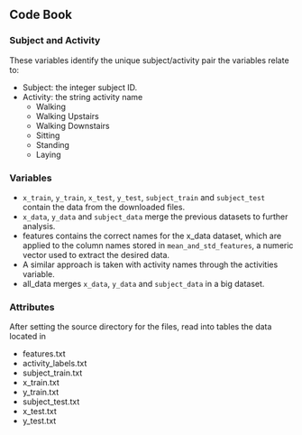 ## Code Book

### Subject and Activity

These variables identify the unique subject/activity pair the variables relate to:

* Subject: the integer subject ID.
* Activity: the string activity name
  * Walking
  * Walking Upstairs
  * Walking Downstairs
  * Sitting
  *	Standing
  * Laying
	
### Variables
* `x_train`, `y_train`, `x_test`, `y_test`, `subject_train` and `subject_test` contain the data from the downloaded files.
* `x_data`, `y_data` and `subject_data` merge the previous datasets to further analysis.
* features contains the correct names for the x_data dataset, which are applied to the column names stored in
`mean_and_std_features`, a numeric vector used to extract the desired data.
* A similar approach is taken with activity names through the activities variable.
* all_data merges `x_data`, `y_data` and `subject_data` in a big dataset.

### Attributes
After setting the source directory for the files, read into tables the data located in

* features.txt
* activity_labels.txt
* subject_train.txt
* x_train.txt
* y_train.txt
* subject_test.txt
* x_test.txt
* y_test.txt

